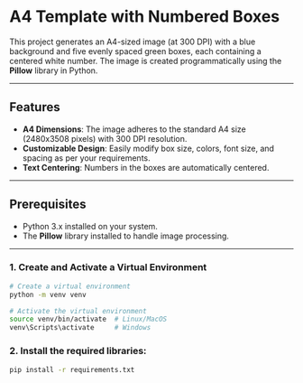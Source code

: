 # A4 Template with Numbered Boxes  

This project generates an A4-sized image (at 300 DPI) with a blue background and five evenly spaced green boxes, each containing a centered white number. The image is created programmatically using the **Pillow** library in Python.

---

## Features  
- **A4 Dimensions**: The image adheres to the standard A4 size (2480x3508 pixels) with 300 DPI resolution.  
- **Customizable Design**: Easily modify box size, colors, font size, and spacing as per your requirements.  
- **Text Centering**: Numbers in the boxes are automatically centered.

---

## Prerequisites  
- Python 3.x installed on your system.  
- The **Pillow** library installed to handle image processing.

---

### 1. Create and Activate a Virtual Environment  

```bash
# Create a virtual environment
python -m venv venv  

# Activate the virtual environment
source venv/bin/activate  # Linux/MacOS  
venv\Scripts\activate     # Windows  
```

### 2. Install the required libraries:  

```bash
pip install -r requirements.txt
```